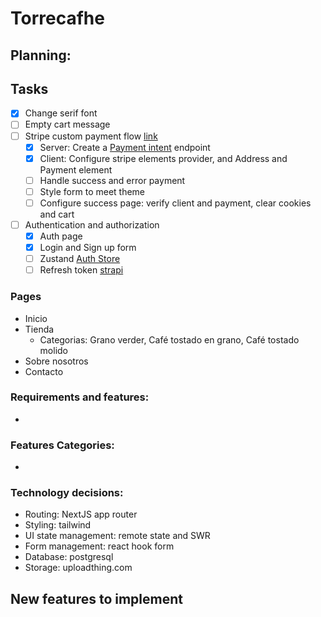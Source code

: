 # Torrecafhe

## Planning:

## Tasks

- [x] Change serif font
- [ ] Empty cart message
- [ ] Stripe custom payment flow [link](https://docs.stripe.com/payments/quickstart?client=react)
  - [x] Server: Create a [Payment intent](https://docs.stripe.com/api/payment_intents) endpoint
  - [x] Client: Configure stripe elements provider, and Address and Payment element
  - [ ] Handle success and error payment
  - [ ] Style form to meet theme
  - [ ] Configure success page: verify client and payment, clear cookies and cart
- [ ] Authentication and authorization
  - [x] Auth page
  - [x] Login and Sign up form
  - [ ] Zustand [Auth Store](https://doichevkostia.dev/blog/authentication-store-with-zustand/)
  - [ ] Refresh token [strapi](https://strapi.io/blog/how-to-create-a-refresh-token-feature-in-your-strapi-application)

### Pages

- Inicio
- Tienda
  - Categorias: Grano verder, Café tostado en grano, Café tostado molido
- Sobre nosotros
- Contacto

### Requirements and features:

-

### Features Categories:

-

### Technology decisions:

- Routing: NextJS app router
- Styling: tailwind
- UI state management: remote state and SWR
- Form management: react hook form
- Database: postgresql
- Storage: uploadthing.com

## New features to implement
